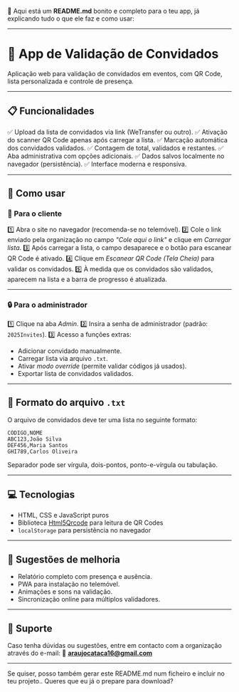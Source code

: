 🚀 Aqui está um **README.md** bonito e completo para o teu app, já explicando tudo o que ele faz e como usar:

---

# 🎫 App de Validação de Convidados

Aplicação web para validação de convidados em eventos, com QR Code, lista personalizada e controle de presença.

---

## 📋 Funcionalidades

✅ Upload da lista de convidados via link (WeTransfer ou outro).
✅ Ativação do scanner QR Code apenas após carregar a lista.
✅ Marcação automática dos convidados validados.
✅ Contagem de total, validados e restantes.
✅ Aba administrativa com opções adicionais.
✅ Dados salvos localmente no navegador (persistência).
✅ Interface moderna e responsiva.

---

## 🚀 Como usar

### 🎯 Para o cliente

1️⃣ Abra o site no navegador (recomenda-se no telemóvel).
2️⃣ Cole o link enviado pela organização no campo *"Cole aqui o link"* e clique em *Carregar lista*.
3️⃣ Após carregar a lista, o campo desaparece e o botão para escanear QR Code é ativado.
4️⃣ Clique em *Escanear QR Code (Tela Cheia)* para validar os convidados.
5️⃣ À medida que os convidados são validados, aparecem na lista e a barra de progresso é atualizada.

---

### 🔒 Para o administrador

1️⃣ Clique na aba *Admin*.
2️⃣ Insira a senha de administrador (padrão: `2025Invites`).
3️⃣ Acesso a funções extras:

* Adicionar convidado manualmente.
* Carregar lista via arquivo `.txt`.
* Ativar *modo override* (permite validar códigos já usados).
* Exportar lista de convidados validados.

---

## 📄 Formato do arquivo `.txt`

O arquivo de convidados deve ter uma lista no seguinte formato:

```
CÓDIGO,NOME
ABC123,João Silva
DEF456,Maria Santos
GHI789,Carlos Oliveira
```

Separador pode ser vírgula, dois-pontos, ponto-e-vírgula ou tabulação.

---

## 💻 Tecnologias

* HTML, CSS e JavaScript puros
* Biblioteca [Html5Qrcode](https://github.com/mebjas/html5-qrcode) para leitura de QR Codes
* `localStorage` para persistência no navegador

---

## 🎨 Sugestões de melhoria

* Relatório completo com presença e ausência.
* PWA para instalação no telemóvel.
* Animações e sons na validação.
* Sincronização online para múltiplos validadores.

---

## 📧 Suporte

Caso tenha dúvidas ou sugestões, entre em contacto com a organização através do e-mail:
📩 **[araujocataca16@gmail.com](mailto:araujocataca16@gmail.com)**

---

Se quiser, posso também gerar este README.md num ficheiro e incluir no teu projeto..
Queres que eu já o prepare para download?
